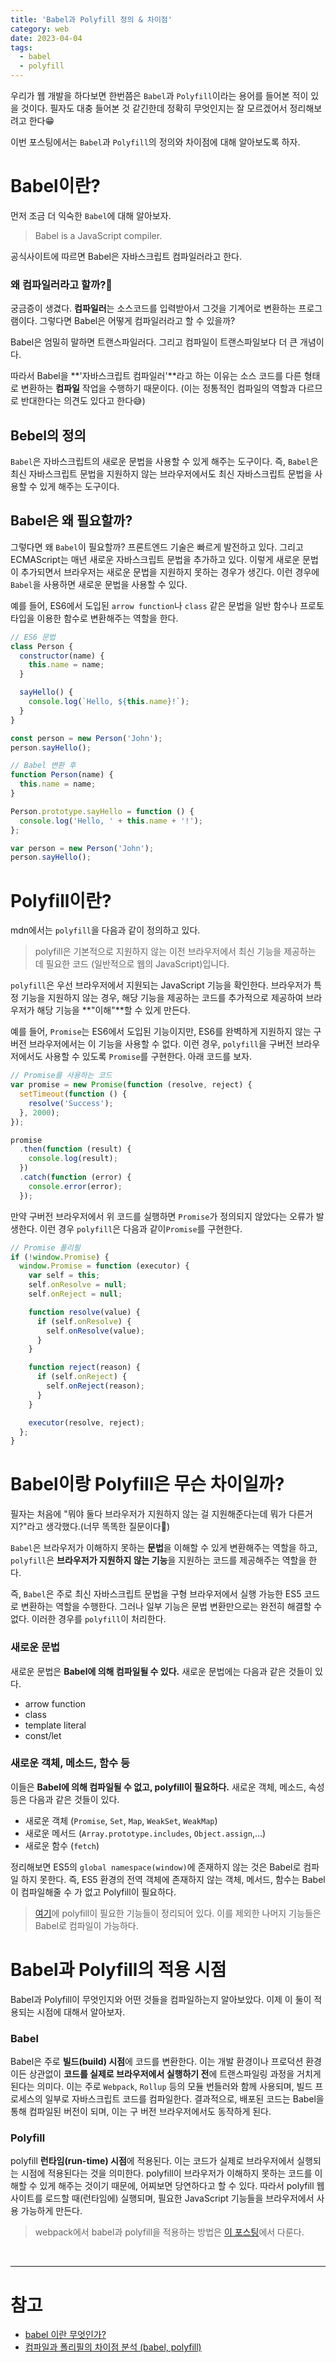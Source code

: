 ```yaml
---
title: 'Babel과 Polyfill 정의 & 차이점'
category: web
date: 2023-04-04
tags:
  - babel
  - polyfill
---
```


우리가 웹 개발을 하다보면 한번쯤은 `Babel`과 `Polyfill`이라는 용어를 들어본 적이 있을 것이다. 필자도 대충 들어본 것 같긴한데 정확히 무엇인지는 잘 모르겠어서 정리해보려고 한다😁

이번 포스팅에서는 `Babel`과 `Polyfill`의 정의와 차이점에 대해 알아보도록 하자.

# Babel이란?

먼저 조금 더 익숙한 `Babel`에 대해 알아보자.

> Babel is a JavaScript compiler.

공식사이트에 따르면 Babel은 자바스크립트 컴파일러라고 한다.

### 왜 컴파일러라고 할까?🤔

궁금증이 생겼다. **컴파일러**는 소스코드를 입력받아서 그것을 기계어로 변환하는 프로그램이다. 그렇다면 Babel은 어떻게 컴파일러라고 할 수 있을까?

Babel은 엄밀히 말하면 트랜스파일러다. 그리고 컴파일이 트랜스파일보다 더 큰 개념이다.

따라서 Babel을 **'자바스크립트 컴파일러'**라고 하는 이유는 소스 코드를 다른 형태로 변환하는 **컴파일** 작업을 수행하기 때문이다. (이는 정통적인 컴파일의 역할과 다르므로 반대한다는 의견도 있다고 한다😅)

## Bebel의 정의

`Babel`은 자바스크립트의 새로운 문법을 사용할 수 있게 해주는 도구이다. 즉, `Babel`은 최신 자바스크립트 문법을 지원하지 않는 브라우저에서도 최신 자바스크립트 문법을 사용할 수 있게 해주는 도구이다.

## Babel은 왜 필요할까?

그렇다면 왜 `Babel`이 필요할까? 프론트엔드 기술은 빠르게 발전하고 있다. 그리고 ECMAScript는 매년 새로운 자바스크립트 문법을 추가하고 있다. 이렇게 새로운 문법이 추가되면서 브라우저는 새로운 문법을 지원하지 못하는 경우가 생긴다. 이런 경우에 `Babel`을 사용하면 새로운 문법을 사용할 수 있다.

예를 들어, ES6에서 도입된 `arrow function`나 `class` 같은 문법을 일반 함수나 프로토 타입을 이용한 함수로 변환해주는 역할을 한다.

```js
// ES6 문법
class Person {
  constructor(name) {
    this.name = name;
  }

  sayHello() {
    console.log(`Hello, ${this.name}!`);
  }
}

const person = new Person('John');
person.sayHello();
```

```js
// Babel 변환 후
function Person(name) {
  this.name = name;
}

Person.prototype.sayHello = function () {
  console.log('Hello, ' + this.name + '!');
};

var person = new Person('John');
person.sayHello();
```

# Polyfill이란?

mdn에서는 `polyfill`을 다음과 같이 정의하고 있다.

> polyfill은 기본적으로 지원하지 않는 이전 브라우저에서 최신 기능을 제공하는 데 필요한 코드 (일반적으로 웹의 JavaScript)입니다.

`polyfill`은 우선 브라우저에서 지원되는 JavaScript 기능을 확인한다. 브라우저가 특정 기능을 지원하지 않는 경우, 해당 기능을 제공하는 코드를 추가적으로 제공하여 브라우저가 해당 기능을 **"이해"**할 수 있게 만든다.

예를 들어, `Promise`는 ES6에서 도입된 기능이지만, ES6를 완벽하게 지원하지 않는 구버전 브라우저에서는 이 기능을 사용할 수 없다. 이런 경우, `polyfill`을 구버전 브라우저에서도 사용할 수 있도록 `Promise`를 구현한다. 아래 코드를 보자.

```js
// Promise를 사용하는 코드
var promise = new Promise(function (resolve, reject) {
  setTimeout(function () {
    resolve('Success');
  }, 2000);
});

promise
  .then(function (result) {
    console.log(result);
  })
  .catch(function (error) {
    console.error(error);
  });
```

만약 구버전 브라우저에서 위 코드를 실행하면 `Promise`가 정의되지 않았다는 오류가 발생한다. 이런 경우 `polyfill`은 다음과 같이`Promise`를 구현한다.

```js
// Promise 폴리필
if (!window.Promise) {
  window.Promise = function (executor) {
    var self = this;
    self.onResolve = null;
    self.onReject = null;

    function resolve(value) {
      if (self.onResolve) {
        self.onResolve(value);
      }
    }

    function reject(reason) {
      if (self.onReject) {
        self.onReject(reason);
      }
    }

    executor(resolve, reject);
  };
}
```

# Babel이랑 Polyfill은 무슨 차이일까?

필자는 처음에 "뭐야 둘다 브라우저가 지원하지 않는 걸 지원해준다는데 뭐가 다른거지?"라고 생각했다.(너무 똑똑한 질문이다🥲)

`Babel`은 브라우저가 이해하지 못하는 **문법**을 이해할 수 있게 변환해주는 역할을 하고, `polyfill`은 **브라우저가 지원하지 않는 기능**을 지원하는 코드를 제공해주는 역할을 한다.

즉, `Babel`은 주로 최신 자바스크립트 문법을 구형 브라우저에서 실행 가능한 ES5 코드로 변환하는 역할을 수행한다. 그러나 일부 기능은 문법 변환만으로는 완전히 해결할 수 없다. 이러한 경우를 `polyfill`이 처리한다.

### 새로운 문법

새로운 문법은 **Babel에 의해 컴파일될 수 있다.** 새로운 문법에는 다음과 같은 것들이 있다.

- arrow function
- class
- template literal
- const/let

### 새로운 객체, 메소드, 함수 등

이들은 **Babel에 의해 컴파일될 수 없고, polyfill이 필요하다.** 새로운 객체, 메소드, 속성 등은 다음과 같은 것들이 있다.

- 새로운 객체 (`Promise`, `Set`, `Map`, `WeakSet`, `WeakMap`)
- 새로운 메서드 (`Array.prototype.includes`, `Object.assign`,...)
- 새로운 함수 (`fetch`)

정리해보면 ES5의 `global namespace(window)`에 존재하지 않는 것은 Babel로 컴파일 하지 못한다. 즉, ES5 환경의 전역 객체에 존재하지 않는 객체, 메서드, 함수는 Babel이 컴파일해줄 수 가 없고 Polyfill이 필요하다.

> [여기](https://github.com/zloirock/core-js#features)에 polyfill이 필요한 기능들이 정리되어 있다. 이를 제외한 나머지 기능들은 Babel로 컴파일이 가능하다.

# Babel과 Polyfill의 적용 시점

Babel과 Polyfill이 무엇인지와 어떤 것들을 컴파일하는지 알아보았다. 이제 이 둘이 적용되는 시점에 대해서 알아보자.

### Babel

Babel은 주로 **빌드(build) 시점**에 코드를 변환한다. 이는 개발 환경이나 프로덕션 환경이든 상관없이 **코드를 실제로 브라우저에서 실행하기 전**에 트랜스파일링 과정을 거치게 된다는 의미다. 이는 주로 `Webpack`, `Rollup` 등의 모듈 번들러와 함께 사용되며, 빌드 프로세스의 일부로 자바스크립트 코드를 컴파일한다. 결과적으로, 배포된 코드는 Babel을 통해 컴파일된 버전이 되며, 이는 구 버전 브라우저에서도 동작하게 된다.

### Polyfill

polyfill **런타임(run-time) 시점**에 적용된다. 이는 코드가 실제로 브라우저에서 실행되는 시점에 적용된다는 것을 의미한다. polyfill이 브라우저가 이해하지 못하는 코드를 이해할 수 있게 해주는 것이기 때문에, 어찌보면 당연하다고 할 수 있다. 따라서 polyfill 웹사이트를 로드할 때(런타임에) 실행되며, 필요한 JavaScript 기능들을 브라우저에서 사용 가능하게 만든다.

> webpack에서 babel과 polyfill을 적용하는 방법은 [이 포스팅](https://chamdom.blog/webpack-babel-setting/)에서 다룬다.

<br />

---

# 참고

- [babel 이란 무엇인가?](https://bravenamme.github.io/2020/02/12/what-is-babel/)
- [컴파일과 폴리필의 차이점 분석 (babel, polyfill)](https://happysisyphe.tistory.com/49)
